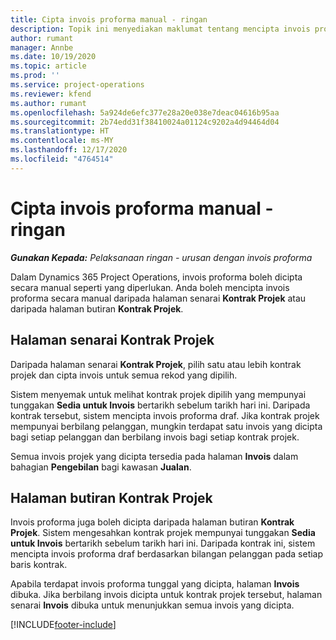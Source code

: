 ```yaml
---
title: Cipta invois proforma manual - ringan
description: Topik ini menyediakan maklumat tentang mencipta invois proforma manual dalam Project Operations.
author: rumant
manager: Annbe
ms.date: 10/19/2020
ms.topic: article
ms.prod: ''
ms.service: project-operations
ms.reviewer: kfend
ms.author: rumant
ms.openlocfilehash: 5a924de6efc377e28a20e038e7deac04616b95aa
ms.sourcegitcommit: 2b74edd31f38410024a01124c9202a4d94464d04
ms.translationtype: HT
ms.contentlocale: ms-MY
ms.lasthandoff: 12/17/2020
ms.locfileid: "4764514"
---
```

# <a name="create-a-manual-proforma-invoice---lite"></a>Cipta invois proforma manual - ringan

_**Gunakan Kepada:** Pelaksanaan ringan - urusan dengan invois proforma_

Dalam Dynamics 365 Project Operations, invois proforma boleh dicipta secara manual seperti yang diperlukan. Anda boleh mencipta invois proforma secara manual daripada halaman senarai **Kontrak Projek** atau daripada halaman butiran **Kontrak Projek**.

##  <a name="project-contracts-list-page"></a>Halaman senarai Kontrak Projek

Daripada halaman senarai **Kontrak Projek**, pilih satu atau lebih kontrak projek dan cipta invois untuk semua rekod yang dipilih.

Sistem menyemak untuk melihat kontrak projek dipilih yang mempunyai tunggakan **Sedia untuk Invois** bertarikh sebelum tarikh hari ini. Daripada kontrak tersebut, sistem mencipta invois proforma draf. Jika kontrak projek mempunyai berbilang pelanggan, mungkin terdapat satu invois yang dicipta bagi setiap pelanggan dan berbilang invois bagi setiap kontrak projek.

Semua invois projek yang dicipta tersedia pada halaman **Invois** dalam bahagian **Pengebilan** bagi kawasan **Jualan**.

## <a name="project-contract-details-page"></a>Halaman butiran Kontrak Projek

Invois proforma juga boleh dicipta daripada halaman butiran **Kontrak Projek**. Sistem mengesahkan kontrak projek mempunyai tunggakan **Sedia untuk Invois** bertarikh sebelum tarikh hari ini. Daripada kontrak ini, sistem mencipta invois proforma draf berdasarkan bilangan pelanggan pada setiap baris kontrak.

Apabila terdapat invois proforma tunggal yang dicipta, halaman **Invois** dibuka. Jika berbilang invois dicipta untuk kontrak projek tersebut, halaman senarai **Invois** dibuka untuk menunjukkan semua invois yang dicipta.


[!INCLUDE[footer-include](../../includes/footer-banner.md)]
